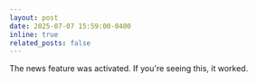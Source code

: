```yaml
---
layout: post
date: 2025-07-07 15:59:00-0400
inline: true
related_posts: false
---
```


The news feature was activated. If you're seeing this, it worked.
